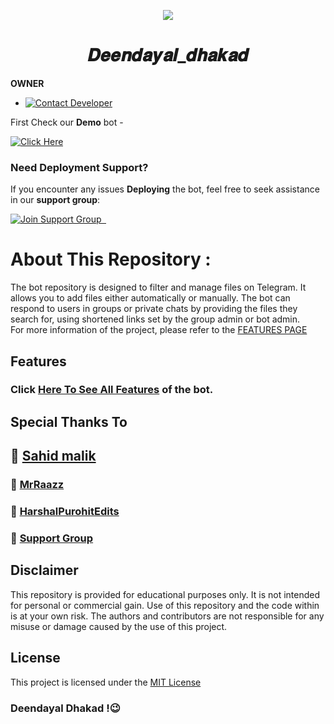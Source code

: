 <p align="center">
  <img src="https://graph.org/file/ef043e0bfe76db3af15f9.jpg">
</p>
<h1 align="center">
  𝑫𝒆𝒆𝒏𝒅𝒂𝒚𝒂𝒍_𝒅𝒉𝒂𝒌𝒂𝒅
</h1>

**OWNER**

* [![Contact Developer](https://img.shields.io/static/v1?label=Contact+Developer&message=On+Telegram&color=critical)](https://telegram.me/Sorry_Sorry_Galti_Ho_Gai)

First Check our **Demo** bot -

[![Click Here](https://img.shields.io/badge/Demo%20Bot-Click%20Here-blue?style=flat&logo=telegram&labelColor=white&link=http://t.me/Dhakad_files_Bot)]()

### Need Deployment Support?

If you encounter any issues **Deploying** the bot, feel free to seek assistance in our **support group**:

[![Join Support Group    ](https://img.shields.io/badge/Join%20Support%20Group-Click%20Here-blue?style=flat&logo=telegram&labelColor=white&link=https://t.me/Deendayal_dhakad)](https://t.me/Deendayal_Support_Group)

# About This Repository :

The bot repository is designed to filter and manage files on Telegram. It allows you to add files either automatically or manually. The bot can respond to users in groups or private chats by providing the files they search for, using shortened links set by the group admin or bot admin.
<br>
For more information of the project, please refer to the [FEATURES PAGE](https://github.com/Deendayal403/Deendayal_dhakad/blob/Deendayal_dhakad/DEENDAYAL_DHAKAD.py/FEATURES.dd)


## Features

### Click [Here To See All Features](https://github.com/Deendayal403/Deendayal_dhakad/blob/Deendayal_dhakad/DEENDAYAL_DHAKAD.py/FEATURES.dd) of the bot.

## Special Thanks To


## 🌴 [Sahid malik](https://github.com/Sahidmalik001)

### 🔧 [MrRaazz](https://github.com/MrRaazz)


### 🔧 [HarshalPurohitEdits](https://github.com/HarshalPurohitEdits)

### 🔧 [Support Group](https://t.me/Deendayal_Support_Group)

## Disclaimer

This repository is provided for educational purposes only. It is not intended for personal or commercial gain. Use of this repository and the code within is at your own risk. The authors and contributors are not responsible for any misuse or damage caused by the use of this project.

## License

This project is licensed under the [MIT License](https://github.com/biisal/biisal-filter-bot/blob/main/LICENSE)

### Deendayal Dhakad  !😉
